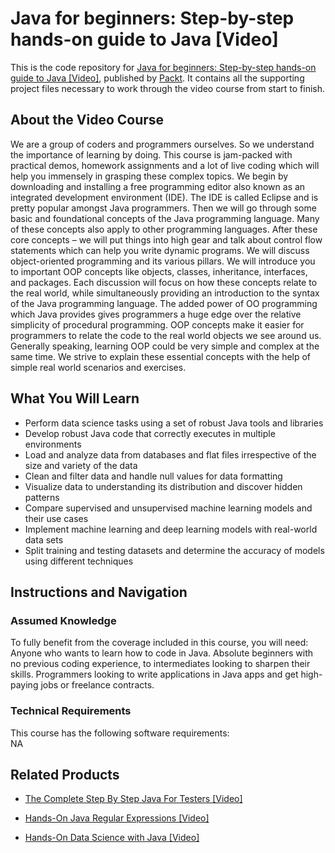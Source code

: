 


# Java for beginners: Step-by-step hands-on guide to Java [Video]
This is the code repository for [Java for beginners: Step-by-step hands-on guide to Java [Video]](https://www.packtpub.com/big-data-and-business-intelligence/hands-data-science-java-video?utm_source=github&utm_medium=repository&utm_campaign=9781787125346), published by [Packt](https://www.packtpub.com/?utm_source=github). It contains all the supporting project files necessary to work through the video course from start to finish.
## About the Video Course
We are a group of coders and programmers ourselves. So we understand the importance of learning by doing. This course is jam-packed with practical demos, homework assignments and a lot of live coding which will help you immensely in grasping these complex topics. We begin by downloading and installing a free programming editor also known as an integrated development environment (IDE). The IDE is called Eclipse and is pretty popular amongst Java programmers. Then we will go through some basic and foundational concepts of the Java programming language. Many of these concepts also apply to other programming languages. After these core concepts – we will put things into high gear and talk about control flow statements which can help you write dynamic programs. We will discuss object-oriented programming and its various pillars. We will introduce you to important OOP concepts like objects, classes, inheritance, interfaces, and packages. Each discussion will focus on how these concepts relate to the real world, while simultaneously providing an introduction to the syntax of the Java programming language. The added power of OO programming which Java provides gives programmers a huge edge over the relative simplicity of procedural programming. OOP concepts make it easier for programmers to relate the code to the real world objects we see around us. Generally speaking, learning OOP could be very simple and complex at the same time. We strive to explain these essential concepts with the help of simple real world scenarios and exercises.

<H2>What You Will Learn</H2>
<DIV class=book-info-will-learn-text>
<UL>
<LI>Perform data science tasks using a set of robust Java tools and libraries 
<LI>Develop robust Java code that correctly executes in multiple environments 
<LI>Load and analyze data from databases and flat files irrespective of the size and variety of the data 
<LI>Clean and filter data and handle null values for data formatting 
<LI>Visualize data to understanding its distribution and discover hidden patterns 
<LI>Compare supervised and unsupervised machine learning models and their use cases 
<LI>Implement machine learning and deep learning models with real-world data sets 
<LI>Split training and testing datasets and determine the accuracy of models using different techniques </LI></UL></DIV>

## Instructions and Navigation
### Assumed Knowledge
To fully benefit from the coverage included in this course, you will need:<br/>
Anyone who wants to learn how to code in Java. Absolute beginners with no previous coding experience, to intermediates looking to sharpen their skills. Programmers looking to write applications in Java apps and get high-paying jobs or freelance contracts.
### Technical Requirements
This course has the following software requirements:<br/>
NA

## Related Products
* [The Complete Step By Step Java For Testers [Video]](https://www.packtpub.com/big-data-and-business-intelligence/hands-data-science-java-video?utm_source=github&utm_medium=repository&utm_campaign=9781787125346)

* [Hands-On Java Regular Expressions [Video]](https://www.packtpub.com/big-data-and-business-intelligence/hands-data-science-java-video?utm_source=github&utm_medium=repository&utm_campaign=9781787125346)

* [Hands-On Data Science with Java [Video]](https://www.packtpub.com/big-data-and-business-intelligence/hands-data-science-java-video?utm_source=github&utm_medium=repository&utm_campaign=9781787125346)

